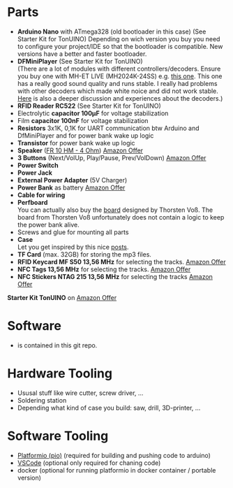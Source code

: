 # Parts
* **Arduino Nano** with ATmega328 (old bootloader in this case) (See Starter Kit for TonUINO)
  Depending on wich version you buy you need to configure your project/IDE so that the bootloader is compatible. New versions have a better and faster bootloader. 
* **DFMiniPlayer** (See Starter Kit for TonUINO) <br />
  (There are a lot of modules with different controllers/decoders. Ensure you buy one with MH-ET LIVE (MH2024K-24SS) e.g. [this one](https://www.ebay.de/itm/Arduino-WeMos-MP3-Player-Decoder-Modul-Card-Reader-MH2024K-DFPlayer-UART-3-3-5V/283613104099?hash=item4208a887e3:g:7P8AAOSw6-Nde04L). This one has a really good sound quality and runs stable. I really had problems with other decoders which made white noice and did not work stable. [Here](http://discourse.voss.earth/t/dfplayer-verschiedene-versionen/681/13) is also a deeper discussion and experiences about the decoders.)
* **RFID Reader RC522** (See Starter Kit for TonUINO)
* Electrolytic **capacitor 100µF** for voltage stabilization
* Film **capacitor 100nF** for voltage stabilization
* **Resistors** 3x1K, 0,1K for UART communication btw Arduino and DfMiniPlayer and for power bank wake up logic
* **Transistor** for power bank wake up logic
* **Speaker** ([FR 10 HM - 4 Ohm](https://www.visaton.de/de/produkte/chassiszubehoer/breitband-systeme/fr-10-hm-4-ohm)) [Amazon Offer](https://www.amazon.de/Visaton-schwarz-Lautsprecher-22000-Hz-kabelgebunden/dp/B003A63NLE/ref=sr_1_3?__mk_de_DE=%C3%85M%C3%85%C5%BD%C3%95%C3%91&keywords=tonuino&qid=1571168322&sr=8-3)
* **3 Buttons** (Next/VolUp, Play/Pause, Prev/VolDown) [Amazon Offer](https://www.amazon.de/gp/product/B076SK1HMM/ref=ppx_yo_dt_b_asin_title_o03_s00?ie=UTF8&psc=1)
* **Power Switch**
* **Power Jack**
* **External Power Adapter** (5V Charger)
* **Power Bank** as battery [Amazon Offer](https://www.amazon.de/gp/product/B075ZNG92W/ref=ppx_yo_dt_b_asin_title_o02_s00?ie=UTF8&psc=1)
* **Cable for wiring**
* **Perfboard** <br />
  You can actually also buy the [board](https://discourse.voss.earth/t/neue-platine-version-1-51/63) designed by Thorsten Voß. The board from Thorsten Voß unfortunately does not contain a logic to keep the power bank alive.
* Screws and glue for mounting all parts
* **Case** <br />
  Let you get inspired by this nice [posts](https://discourse.voss.earth/t/tonuino-gehaeuse-galerie/786).
* **TF Card** (max. 32GB) for storing the mp3 files.
* **RFID Keycard MF S50 13,56 MHz** for selecting the tracks. [Amazon Offer](https://www.amazon.de/gp/product/B07TVJPTM7/ref=ppx_yo_dt_b_asin_title_o00_s00?ie=UTF8&psc=1)
* **NFC Tags 13,56 MHz** for selecting the tracks. [Amazon Offer](https://www.amazon.de/gp/product/B077JTT3NQ/ref=ppx_yo_dt_b_asin_title_o01_s00?ie=UTF8&psc=1)
* **NFC Stickers NTAG 215 13,56 MHz** for selecting the tracks [Amazon Offer](https://www.amazon.de/gp/product/B06Y1BLLD4/ref=ppx_yo_dt_b_asin_title_o00_s00?ie=UTF8&psc=1)

**Starter Kit TonUINO** on [Amazon Offer](https://www.amazon.de/AZDelivery-TonUINO-Arduino-Player-Karten/dp/B07JLBGYQ6/ref=sxin_5_ac_d_rm?__mk_de_DE=%C3%85M%C3%85%C5%BD%C3%95%C3%91&ac_md=0-0-dG9udWlubw%3D%3D-ac_d_rm&keywords=tonuino&pd_rd_i=B07JLBGYQ6&pd_rd_r=3e28fc6e-1ba6-410d-b2b4-171652f702df&pd_rd_w=IqVSC&pd_rd_wg=WVzju&pf_rd_p=1307f5d7-7a93-4246-82b9-71e02e065a30&pf_rd_r=866KF5YW2B88GGM4TGM5&psc=1&qid=1571168562)

# Software
* is contained in this git repo.

# Hardware Tooling
* Ususal stuff like wire cutter, screw driver, ...
* Soldering station
* Depending what kind of case you build: saw, drill, 3D-printer, ...

# Software Tooling
* [Platformio (pio)](https://docs.platformio.org/en/latest/ide/vscode.html) (required for building and pushing code to arduino)
* [VSCode](https://code.visualstudio.com/) (optional only required for chaning code) 
* docker (optional for running platformio in docker container / portable version)
